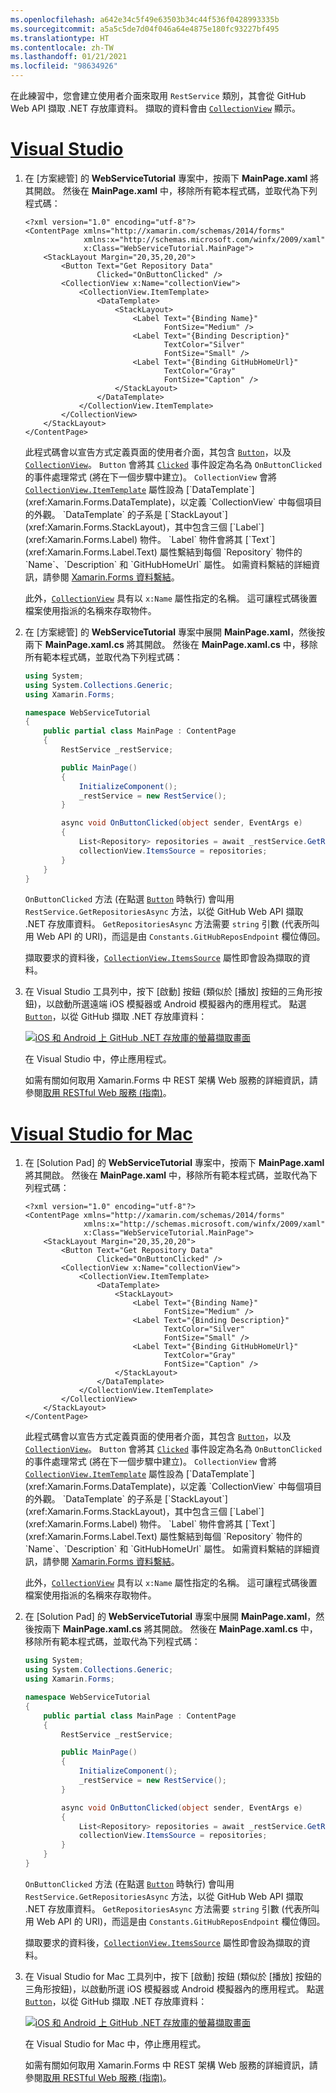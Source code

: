 ```yaml
---
ms.openlocfilehash: a642e34c5f49e63503b34c44f536f0428993335b
ms.sourcegitcommit: a5a5c5de7d04f046a64e4875e180fc93227bf495
ms.translationtype: HT
ms.contentlocale: zh-TW
ms.lasthandoff: 01/21/2021
ms.locfileid: "98634926"
---
```

在此練習中，您會建立使用者介面來取用 `RestService` 類別，其會從 GitHub Web API 擷取 .NET 存放庫資料。 擷取的資料會由 [`CollectionView`](xref:Xamarin.Forms.CollectionView) 顯示。

# <a name="visual-studio"></a>[Visual Studio](#tab/vswin)

1. 在 [方案總管] 的 **WebServiceTutorial** 專案中，按兩下 **MainPage.xaml** 將其開啟。 然後在 **MainPage.xaml** 中，移除所有範本程式碼，並取代為下列程式碼：

    ```xaml
    <?xml version="1.0" encoding="utf-8"?>
    <ContentPage xmlns="http://xamarin.com/schemas/2014/forms"
                 xmlns:x="http://schemas.microsoft.com/winfx/2009/xaml"
                 x:Class="WebServiceTutorial.MainPage">
        <StackLayout Margin="20,35,20,20">
            <Button Text="Get Repository Data"
                    Clicked="OnButtonClicked" />
            <CollectionView x:Name="collectionView">
                <CollectionView.ItemTemplate>
                    <DataTemplate>
                        <StackLayout>
                            <Label Text="{Binding Name}"
                                   FontSize="Medium" />
                            <Label Text="{Binding Description}"
                                   TextColor="Silver"
                                   FontSize="Small" />
                            <Label Text="{Binding GitHubHomeUrl}"
                                   TextColor="Gray"
                                   FontSize="Caption" />
                        </StackLayout>
                    </DataTemplate>
                </CollectionView.ItemTemplate>
            </CollectionView>
        </StackLayout>
    </ContentPage>
    ```

    此程式碼會以宣告方式定義頁面的使用者介面，其包含 [`Button`](xref:Xamarin.Forms.Button)，以及 [`CollectionView`](xref:Xamarin.Forms.CollectionView)。 `Button` 會將其 [`Clicked`](xref:Xamarin.Forms.Button.Clicked) 事件設定為名為 `OnButtonClicked` 的事件處理常式 (將在下一個步驟中建立)。 `CollectionView` 會將 [`CollectionView.ItemTemplate`](xref:Xamarin.Forms.ItemsView`1.ItemTemplate) 屬性設為 [`DataTemplate`](xref:Xamarin.Forms.DataTemplate)，以定義 `CollectionView` 中每個項目的外觀。 `DataTemplate` 的子系是 [`StackLayout`](xref:Xamarin.Forms.StackLayout)，其中包含三個 [`Label`](xref:Xamarin.Forms.Label) 物件。 `Label` 物件會將其 [`Text`](xref:Xamarin.Forms.Label.Text) 屬性繫結到每個 `Repository` 物件的 `Name`、`Description` 和 `GitHubHomeUrl` 屬性。 如需資料繫結的詳細資訊，請參閱 [Xamarin.Forms 資料繫結](~/xamarin-forms/app-fundamentals/data-binding/index.md)。

    此外，[`CollectionView`](xref:Xamarin.Forms.CollectionView) 具有以 `x:Name` 屬性指定的名稱。 這可讓程式碼後置檔案使用指派的名稱來存取物件。

1. 在 [方案總管] 的 **WebServiceTutorial** 專案中展開 **MainPage.xaml**，然後按兩下 **MainPage.xaml.cs** 將其開啟。 然後在 **MainPage.xaml.cs** 中，移除所有範本程式碼，並取代為下列程式碼：

    ```csharp
    using System;
    using System.Collections.Generic;
    using Xamarin.Forms;

    namespace WebServiceTutorial
    {
        public partial class MainPage : ContentPage
        {
            RestService _restService;

            public MainPage()
            {
                InitializeComponent();
                _restService = new RestService();
            }

            async void OnButtonClicked(object sender, EventArgs e)
            {
                List<Repository> repositories = await _restService.GetRepositoriesAsync(Constants.GitHubReposEndpoint);
                collectionView.ItemsSource = repositories;
            }
        }
    }
    ```

    `OnButtonClicked` 方法 (在點選 [`Button`](xref:Xamarin.Forms.Button) 時執行) 會叫用 `RestService.GetRepositoriesAsync` 方法，以從 GitHub Web API 擷取 .NET 存放庫資料。 `GetRepositoriesAsync` 方法需要 `string` 引數 (代表所叫用 Web API 的 URI)，而這是由 `Constants.GitHubReposEndpoint` 欄位傳回。

    擷取要求的資料後，[`CollectionView.ItemsSource`](xref:Xamarin.Forms.ItemsView`1.ItemsSource) 屬性即會設為擷取的資料。

1. 在 Visual Studio 工具列中，按下 [啟動] 按鈕 (類似於 [播放] 按鈕的三角形按鈕)，以啟動所選遠端 iOS 模擬器或 Android 模擬器內的應用程式。 點選 [`Button`](xref:Xamarin.Forms.Button)，以從 GitHub 擷取 .NET 存放庫資料：

    [![iOS 和 Android 上 GitHub .NET 存放庫的螢幕擷取畫面](../images/consume-web-service.png)](../images/consume-web-service-large.png#lightbox)

    在 Visual Studio 中，停止應用程式。

    如需有關如何取用 Xamarin.Forms 中 REST 架構 Web 服務的詳細資訊，請參閱[取用 RESTful Web 服務 (指南)](~/xamarin-forms/data-cloud/web-services/rest.md)。

# <a name="visual-studio-for-mac"></a>[Visual Studio for Mac](#tab/vsmac)

1. 在 [Solution Pad] 的 **WebServiceTutorial** 專案中，按兩下 **MainPage.xaml** 將其開啟。 然後在 **MainPage.xaml** 中，移除所有範本程式碼，並取代為下列程式碼：

    ```xaml
    <?xml version="1.0" encoding="utf-8"?>
    <ContentPage xmlns="http://xamarin.com/schemas/2014/forms"
                 xmlns:x="http://schemas.microsoft.com/winfx/2009/xaml"
                 x:Class="WebServiceTutorial.MainPage">
        <StackLayout Margin="20,35,20,20">
            <Button Text="Get Repository Data"
                    Clicked="OnButtonClicked" />
            <CollectionView x:Name="collectionView">
                <CollectionView.ItemTemplate>
                    <DataTemplate>
                        <StackLayout>
                            <Label Text="{Binding Name}"
                                   FontSize="Medium" />
                            <Label Text="{Binding Description}"
                                   TextColor="Silver"
                                   FontSize="Small" />
                            <Label Text="{Binding GitHubHomeUrl}"
                                   TextColor="Gray"
                                   FontSize="Caption" />
                        </StackLayout>
                    </DataTemplate>
                </CollectionView.ItemTemplate>
            </CollectionView>
        </StackLayout>
    </ContentPage>
    ```

    此程式碼會以宣告方式定義頁面的使用者介面，其包含 [`Button`](xref:Xamarin.Forms.Button)，以及 [`CollectionView`](xref:Xamarin.Forms.CollectionView)。 `Button` 會將其 [`Clicked`](xref:Xamarin.Forms.Button.Clicked) 事件設定為名為 `OnButtonClicked` 的事件處理常式 (將在下一個步驟中建立)。 `CollectionView` 會將 [`CollectionView.ItemTemplate`](xref:Xamarin.Forms.ItemsView`1.ItemTemplate) 屬性設為 [`DataTemplate`](xref:Xamarin.Forms.DataTemplate)，以定義 `CollectionView` 中每個項目的外觀。 `DataTemplate` 的子系是 [`StackLayout`](xref:Xamarin.Forms.StackLayout)，其中包含三個 [`Label`](xref:Xamarin.Forms.Label) 物件。 `Label` 物件會將其 [`Text`](xref:Xamarin.Forms.Label.Text) 屬性繫結到每個 `Repository` 物件的 `Name`、`Description` 和 `GitHubHomeUrl` 屬性。 如需資料繫結的詳細資訊，請參閱 [Xamarin.Forms 資料繫結](~/xamarin-forms/app-fundamentals/data-binding/index.md)。

    此外，[`CollectionView`](xref:Xamarin.Forms.CollectionView) 具有以 `x:Name` 屬性指定的名稱。 這可讓程式碼後置檔案使用指派的名稱來存取物件。

1. 在 [Solution Pad] 的 **WebServiceTutorial** 專案中展開 **MainPage.xaml**，然後按兩下 **MainPage.xaml.cs** 將其開啟。 然後在 **MainPage.xaml.cs** 中，移除所有範本程式碼，並取代為下列程式碼：

    ```csharp
    using System;
    using System.Collections.Generic;
    using Xamarin.Forms;

    namespace WebServiceTutorial
    {
        public partial class MainPage : ContentPage
        {
            RestService _restService;

            public MainPage()
            {
                InitializeComponent();
                _restService = new RestService();
            }

            async void OnButtonClicked(object sender, EventArgs e)
            {
                List<Repository> repositories = await _restService.GetRepositoriesAsync(Constants.GitHubReposEndpoint);
                collectionView.ItemsSource = repositories;
            }
        }
    }
    ```

    `OnButtonClicked` 方法 (在點選 [`Button`](xref:Xamarin.Forms.Button) 時執行) 會叫用 `RestService.GetRepositoriesAsync` 方法，以從 GitHub Web API 擷取 .NET 存放庫資料。 `GetRepositoriesAsync` 方法需要 `string` 引數 (代表所叫用 Web API 的 URI)，而這是由 `Constants.GitHubReposEndpoint` 欄位傳回。

    擷取要求的資料後，[`CollectionView.ItemsSource`](xref:Xamarin.Forms.ItemsView`1.ItemsSource) 屬性即會設為擷取的資料。

1. 在 Visual Studio for Mac 工具列中，按下 [啟動] 按鈕 (類似於 [播放] 按鈕的三角形按鈕)，以啟動所選 iOS 模擬器或 Android 模擬器內的應用程式。 點選 [`Button`](xref:Xamarin.Forms.Button)，以從 GitHub 擷取 .NET 存放庫資料：

    [![iOS 和 Android 上 GitHub .NET 存放庫的螢幕擷取畫面](../images/consume-web-service.png)](../images/consume-web-service-large.png#lightbox)

    在 Visual Studio for Mac 中，停止應用程式。

    如需有關如何取用 Xamarin.Forms 中 REST 架構 Web 服務的詳細資訊，請參閱[取用 RESTful Web 服務 (指南)](~/xamarin-forms/data-cloud/web-services/rest.md)。
